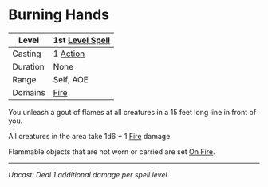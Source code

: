 # Burning Hands

| Level    | 1st [Level Spell](../../../Spell%20Level.md)        |
| -------- | --------------------------------------------------- |
| Casting  | 1 [Action](../../../../Game%20Procedures/Action.md) |
| Duration | None                                                |
| Range    | Self, AOE                                           |
| Domains  | [Fire](../../../Spell%20Domains/Fire.md)            |

You unleash a gout of flames at all creatures in a 15 feet long line in front of you.

All creatures in the area take 1d6 + 1 [Fire](../../../../Damage%20Types/Fire.md) damage.

Flammable objects that are not worn or carried are set [On Fire](../../../../Hazards/Elemental.md#On%20Fire).

---
*Upcast: Deal 1 additional damage per spell level.*